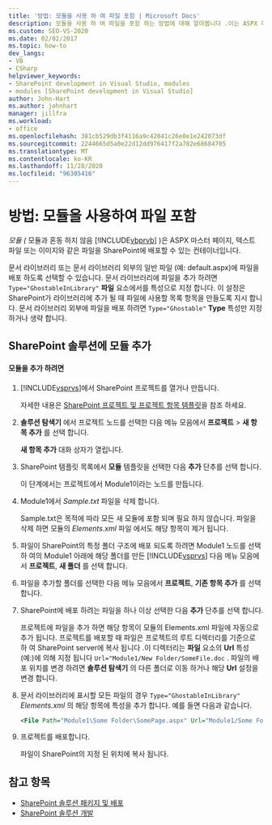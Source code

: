 ```yaml
---
title: '방법: 모듈을 사용 하 여 파일 포함 | Microsoft Docs'
description: 모듈을 사용 하 여 파일을 포함 하는 방법에 대해 알아봅니다 .이는 ASPX 마스터 페이지, 텍스트 파일 또는 이미지와 같은 파일을 SharePoint에 배포할 수 있는 컨테이너입니다.
ms.custom: SEO-VS-2020
ms.date: 02/02/2017
ms.topic: how-to
dev_langs:
- VB
- CSharp
helpviewer_keywords:
- SharePoint development in Visual Studio, modules
- modules [SharePoint development in Visual Studio]
author: John-Hart
ms.author: johnhart
manager: jillfra
ms.workload:
- office
ms.openlocfilehash: 381cb529db3f4116a9c42041c26e0e1e242073df
ms.sourcegitcommit: 2244665d5a0e22d12dd976417f2a782e68684705
ms.translationtype: MT
ms.contentlocale: ko-KR
ms.lasthandoff: 11/28/2020
ms.locfileid: "96305416"
---
```

# <a name="how-to-include-files-by-using-a-module"></a>방법: 모듈을 사용하여 파일 포함
  *모듈 (* 모듈과 혼동 하지 않음 [!INCLUDE[vbprvb](../sharepoint/includes/vbprvb-md.md)] )은 ASPX 마스터 페이지, 텍스트 파일 또는 이미지와 같은 파일을 SharePoint에 배포할 수 있는 컨테이너입니다.

 문서 라이브러리 또는 문서 라이브러리 외부의 일반 파일 (예: default.aspx)에 파일을 배포 하도록 선택할 수 있습니다. 문서 라이브러리에 파일을 추가 하려면 `Type="GhostableInLibrary"` **파일** 요소에서를 특성으로 지정 합니다. 이 설정은 SharePoint가 라이브러리에 추가 될 때 파일에 사용할 목록 항목을 만들도록 지시 합니다. 문서 라이브러리 외부에 파일을 배포 하려면 `Type="Ghostable"` **Type** 특성만 지정 하거나 생략 합니다.

## <a name="add-a-module-to-a-sharepoint-solution"></a>SharePoint 솔루션에 모듈 추가

#### <a name="to-add-a-module"></a>모듈을 추가 하려면

1. [!INCLUDE[vsprvs](../sharepoint/includes/vsprvs-md.md)]에서 SharePoint 프로젝트를 열거나 만듭니다.

     자세한 내용은 [SharePoint 프로젝트 및 프로젝트 항목 템플릿](../sharepoint/sharepoint-project-and-project-item-templates.md)을 참조 하세요.

2. **솔루션 탐색기** 에서 프로젝트 노드를 선택한 다음 메뉴 모음에서 **프로젝트**  >  **새 항목 추가** 를 선택 합니다.

     **새 항목 추가** 대화 상자가 열립니다.

3. SharePoint 템플릿 목록에서 **모듈** 템플릿을 선택한 다음 **추가** 단추를 선택 합니다.

     이 단계에서는 프로젝트에서 Module1이라는 노드를 만듭니다.

4. Module1에서 *Sample.txt* 파일을 삭제 합니다.

     Sample.txt은 목적에 따라 모든 새 모듈에 포함 되며 필요 하지 않습니다. 파일을 삭제 하면 모듈의 *Elements.xml* 파일 에서도 해당 항목이 제거 됩니다.

5. 파일이 SharePoint의 특정 폴더 구조에 배포 되도록 하려면 Module1 노드를 선택 하 여의 Module1 아래에 해당 폴더를 만든 [!INCLUDE[vsprvs](../sharepoint/includes/vsprvs-md.md)] 다음 메뉴 모음에서 **프로젝트**, **새 폴더** 를 선택 합니다.

6. 파일을 추가할 폴더를 선택한 다음 메뉴 모음에서 **프로젝트**, **기존 항목 추가** 를 선택 합니다.

7. SharePoint에 배포 하려는 파일을 하나 이상 선택한 다음 **추가** 단추를 선택 합니다.

     프로젝트에 파일을 추가 하면 해당 항목이 모듈의 Elements.xml 파일에 자동으로 추가 됩니다. 프로젝트를 배포할 때 파일은 프로젝트의 루트 디렉터리를 기준으로 하 여 SharePoint server에 복사 됩니다 .이 디렉터리는 **파일** 요소의 **Url** 특성 (예:)에 의해 지정 됩니다 `Url="Module1/New Folder/SomeFile.doc` . 파일의 배포 위치를 변경 하려면 **솔루션 탐색기** 의 다른 폴더로 이동 하거나 해당 **Url** 설정을 변경 합니다.

8. 문서 라이브러리에 표시할 모든 파일의 경우 `Type="GhostableInLibrary"` *Elements.xml* 의 해당 항목에 특성을 추가 합니다. 예를 들면 다음과 같습니다.

    ```xml
    <File Path="Module1\Some Folder\SomePage.aspx" Url="Module1/Some Folder/SomePage.aspx" Type="GhostableInLibrary" />
    ```

9. 프로젝트를 배포합니다.

     파일이 SharePoint의 지정 된 위치에 복사 됩니다.

## <a name="see-also"></a>참고 항목
- [SharePoint 솔루션 패키지 및 배포](../sharepoint/packaging-and-deploying-sharepoint-solutions.md)
- [SharePoint 솔루션 개발](../sharepoint/developing-sharepoint-solutions.md)

